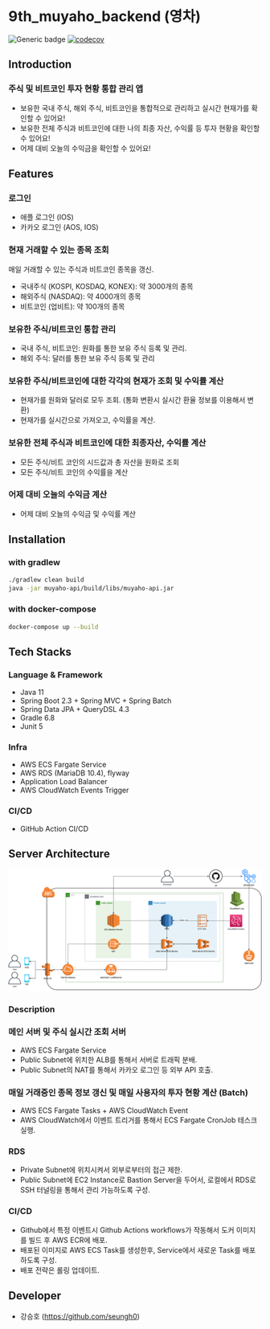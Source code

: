 # 9th_muyaho_backend (영차)
![Generic badge](https://img.shields.io/badge/version-0.0.4-orange.svg)
[![codecov](https://codecov.io/gh/depromeet/9th_muyaho_backend/branch/develop/graph/badge.svg?token=2MPw967BnL)](https://codecov.io/gh/depromeet/9th_muyaho_backend)

## Introduction
### 주식 및 비트코인 투자 현황 통합 관리 앱 

- 보유한 국내 주식, 해외 주식, 비트코인을 통합적으로 관리하고 실시간 현재가를 확인할 수 있어요!
- 보유한 전체 주식과 비트코인에 대한 나의 최종 자산, 수익률 등 투자 현황을 확인할 수 있어요!
- 어제 대비 오늘의 수익금을 확인할 수 있어요!

## Features
### 로그인
- 애플 로그인 (IOS)
- 카카오 로그인 (AOS, IOS)

### 현재 거래할 수 있는 종목 조회
매일 거래할 수 있는 주식과 비트코인 종목을 갱신.
- 국내주식 (KOSPI, KOSDAQ, KONEX):  약 3000개의 종목
- 해외주식 (NASDAQ): 약 4000개의 종목
- 비트코인 (업비트): 약 100개의 종목

### 보유한 주식/비트코인 통합 관리
- 국내 주식, 비트코인: 원화를 통한 보유 주식 등록 및 관리.
- 해외 주식: 달러를 통한 보유 주식 등록 및 관리

### 보유한 주식/비트코인에 대한 각각의 현재가 조회 및 수익률 계산
- 현재가를 원화와 달러로 모두 조회. (통화 변환시 실시간 환율 정보를 이용해서 변환)
- 현재가를 실시간으로 가져오고, 수익률을 계산.

### 보유한 전체 주식과 비트코인에 대한 최종자산, 수익률 계산
- 모든 주식/비트 코인의 시드값과 총 자산을 원화로 조회
- 모든 주식/비트 코인의 수익률을 계산

### 어제 대비 오늘의 수익금 계산
- 어제 대비 오늘의 수익금 및 수익률 계산


## Installation

### with gradlew

```bash
./gradlew clean build
java -jar muyaho-api/build/libs/muyaho-api.jar 
```

### with docker-compose

```bash
docker-compose up --build
```

## Tech Stacks
### Language & Framework
- Java 11
- Spring Boot 2.3 + Spring MVC + Spring Batch
- Spring Data JPA + QueryDSL 4.3
- Gradle 6.8
- Junit 5

### Infra
- AWS ECS Fargate Service
- AWS RDS (MariaDB 10.4), flyway
- Application Load Balancer
- AWS CloudWatch Events Trigger

### CI/CD
- GitHub Action CI/CD


## Server Architecture 

<img src="/_images/muyaho-20210605-5.png" title="무야호 서버 구성도" alt="무야호 서버 구성도"></img>

### Description

### 메인 서버 및 주식 실시간 조회 서버

- AWS ECS Fargate Service
- Public Subnet에 위치한 ALB를 통해서 서버로 트래픽 분배.
- Public Subnet의 NAT를 통해서 카카오 로그인 등 외부 API 호출.

### 매일 거래중인 종목 정보 갱신 및 매일 사용자의 투자 현황 계산 (Batch)

- AWS ECS Fargate Tasks + AWS CloudWatch Event
- AWS CloudWatch에서 이벤트 트리거를 통해서 ECS Fargate CronJob 테스크 실행.

### RDS

- Private Subnet에 위치시켜서 외부로부터의 접근 제한.
- Public Subnet에 EC2 Instance로 Bastion Server을 두어서, 로컬에서 RDS로 SSH 터널링을 통해서 관리 가능하도록 구성.

### CI/CD

- Github에서 특정 이벤트시 Github Actions workflows가 작동해서 도커 이미지를 빌드 후 AWS ECR에 배포.
- 배포된 이미지로 AWS ECS Task를 생성한후, Service에서 새로운 Task를 배포하도록 구성.
- 배포 전략은 롤링 업데이트.

## Developer
- 강승호 (https://github.com/seungh0)
